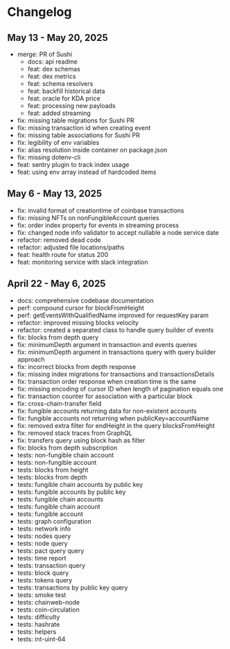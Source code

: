 # Changelog

## May 13 - May 20, 2025

- merge: PR of Sushi
  - docs: api readme
  - feat: dex schemas
  - feat: dex metrics
  - feat: schema resolvers
  - feat: backfill historical data
  - feat: oracle for KDA price
  - feat: processing new payloads
  - feat: added streaming
- fix: missing table migrations for Sushi PR
- fix: missing transaction id when creating event
- fix: missing table associations for Sushi PR
- fix: legibility of env variables
- fix: alias resolution inside container on package.json
- fix: missing dotenv-cli
- feat: sentry plugin to track index usage
- feat: using env array instead of hardcoded items

## May 6 - May 13, 2025

- fix: invalid format of creationtime of coinbase transactions
- fix: missing NFTs on nonFungibleAccount queries
- fix: order index property for events in streaming process
- fix: changed node info validator to accept nullable a node service date
- refactor: removed dead code
- refactor: adjusted file locations/paths
- feat: health route for status 200
- feat: monitoring service with slack integration

## April 22 - May 6, 2025

- docs: comprehensive codebase documentation
- perf: compound cursor for blockFromHeight
- perf: getEventsWithQualifiedName improved for requestKey param
- refactor: improved missing blocks velocity
- refactor: created a separated class to handle query builder of events
- fix: blocks from depth query
- fix: minimumDepth argument in transaction and events queries
- fix: minimumDepth argument in transactions query with query builder approach
- fix: incorrect blocks from depth response
- fix: missing index migrations for transactions and transactionsDetails
- fix: transaction order response when creation time is the same
- fix: missing encoding of cursor ID when length of pagination equals one
- fix: transaction counter for association with a particular block
- fix: cross-chain-transfer field
- fix: fungible accounts returning data for non-existent accounts
- fix: fungible accounts not returning when publicKey=accountName
- fix: removed extra filter for endHeight in the query blocksFromHeight
- fix: removed stack traces from GraphQL
- fix: transfers query using block hash as filter
- fix: blocks from depth subscription
- tests: non-fungible chain account
- tests: non-fungible account
- tests: blocks from height
- tests: blocks from depth
- tests: fungible chain accounts by public key
- tests: fungible accounts by public key
- tests: fungible chain accounts
- tests: fungible chain account
- tests: fungible account
- tests: graph configuration
- tests: network info
- tests: nodes query
- tests: node query
- tests: pact query query
- tests: time report
- tests: transaction query
- tests: block query
- tests: tokens query
- tests: transactions by public key query
- tests: smoke test
- tests: chainweb-node
- tests: coin-circulation
- tests: difficulty
- tests: hashrate
- tests: helpers
- tests: int-uint-64
